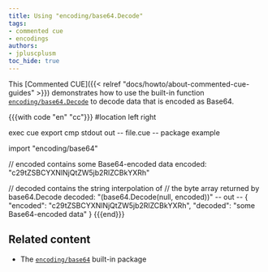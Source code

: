 ```yaml
---
title: Using "encoding/base64.Decode"
tags:
- commented cue
- encodings
authors:
- jpluscplusm
toc_hide: true
---
```


This [Commented CUE]({{< relref "docs/howto/about-commented-cue-guides" >}})
demonstrates how to use the built-in function
[`encoding/base64.Decode`](https://pkg.go.dev/cuelang.org/go/pkg/encoding/base64#Decode)
to decode data that is encoded as Base64.

{{{with code "en" "cc"}}}
#location left right

exec cue export
cmp stdout out
-- file.cue --
package example

import "encoding/base64"

// encoded contains some Base64-encoded data
encoded: "c29tZSBCYXNlNjQtZW5jb2RlZCBkYXRh"

// decoded contains the string interpolation of
// the byte array returned by base64.Decode
decoded: "\(base64.Decode(null, encoded))"
-- out --
{
    "encoded": "c29tZSBCYXNlNjQtZW5jb2RlZCBkYXRh",
    "decoded": "some Base64-encoded data"
}
{{{end}}}

## Related content

- The [`encoding/base64`](https://pkg.go.dev/cuelang.org/go/pkg/encoding/base64) built-in package
